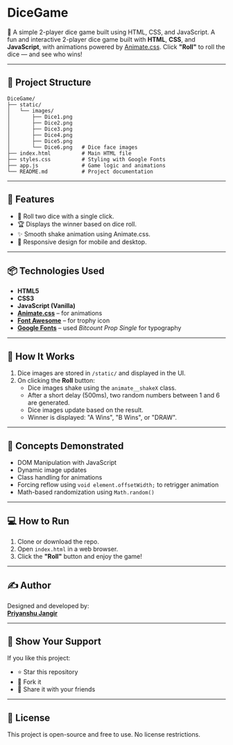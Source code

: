 # DiceGame
🎲 A simple 2-player dice game built using HTML, CSS, and JavaScript.
A fun and interactive 2-player dice game built with **HTML**, **CSS**, and **JavaScript**, with animations powered by [Animate.css](https://animate.style/). Click **"Roll"** to roll the dice — and see who wins!

---

## 📂 Project Structure

```text
DiceGame/
├── static/
│   └── images/
│       ├── Dice1.png
│       ├── Dice2.png
│       ├── Dice3.png
│       ├── Dice4.png
│       ├── Dice5.png
│       └── Dice6.png   # Dice face images
├── index.html          # Main HTML file
├── styles.css          # Styling with Google Fonts
├── app.js              # Game logic and animations
└── README.md           # Project documentation
```

---

## 🚀 Features

- 🎲 Roll two dice with a single click.
- 🏆 Displays the winner based on dice roll.
- ✨ Smooth shake animation using Animate.css.
- 📱 Responsive design for mobile and desktop.

---

## 📦 Technologies Used

- **HTML5**
- **CSS3**
- **JavaScript (Vanilla)**
- **[Animate.css](https://animate.style/)** – for animations
- **[Font Awesome](https://fontawesome.com/)** – for trophy icon
- **[Google Fonts](https://fonts.google.com/)** – used *Bitcount Prop Single* for typography

---

## 🔧 How It Works

1. Dice images are stored in `/static/` and displayed in the UI.
2. On clicking the **Roll** button:
   - Dice images shake using the `animate__shakeX` class.
   - After a short delay (500ms), two random numbers between 1 and 6 are generated.
   - Dice images update based on the result.
   - Winner is displayed: "A Wins", "B Wins", or "DRAW".

---

## 🧠 Concepts Demonstrated

- DOM Manipulation with JavaScript
- Dynamic image updates
- Class handling for animations
- Forcing reflow using `void element.offsetWidth;` to retrigger animation
- Math-based randomization using `Math.random()`

---

## 💻 How to Run

1. Clone or download the repo.
2. Open `index.html` in a web browser.
3. Click the **"Roll"** button and enjoy the game!

---

## ✍️ Author

Designed and developed by:  
**[Priyanshu Jangir](https://github.com/Priyanshu11011)**

---

## 🌟 Show Your Support

If you like this project:

- ⭐ Star this repository
- 🍴 Fork it
- 📢 Share it with your friends

---

## 📃 License

This project is open-source and free to use. No license restrictions.
